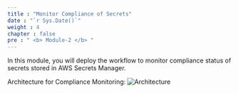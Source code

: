 ```yaml
---
title : "Monitor Compliance of Secrets"
date : "`r Sys.Date()`"
weight : 4
chapter : false
pre : " <b> Module-2 </b> "
---
```


In this module, you will deploy the workflow to monitor compliance status of secrets stored in AWS Secrets Manager.

Architecture for Compliance Monitoring:
![Architecture](/images/m2/mod2-asm-compliancemonitoring-workflow.png)
